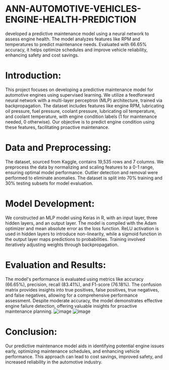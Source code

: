 # ANN-AUTOMOTIVE-VEHICLES-ENGINE-HEALTH-PREDICTION
developed a predictive maintenance model using a neural network to assess engine health. The model analyzes features like RPM and temperatures to predict maintenance needs. Evaluated with 66.65% accuracy, it helps optimize schedules and improve vehicle reliability, enhancing safety and cost savings.

# Introduction:

This project focuses on developing a predictive maintenance model for automotive engines using supervised learning. We utilize a feedforward neural network with a multi-layer perceptron (MLP) architecture, trained via backpropagation. The dataset includes features like engine RPM, lubricating oil pressure, fuel pressure, coolant pressure, lubricating oil temperature, and coolant temperature, with engine condition labels (1 for maintenance needed, 0 otherwise). Our objective is to predict engine condition using these features, facilitating proactive maintenance.

# Data and Preprocessing:

The dataset, sourced from Kaggle, contains 19,535 rows and 7 columns. We preprocess the data by normalizing and scaling features to a 0-1 range, ensuring optimal model performance. Outlier detection and removal were performed to eliminate anomalies. The dataset is split into 70% training and 30% testing subsets for model evaluation.

# Model Development:

We constructed an MLP model using Keras in R, with an input layer, three hidden layers, and an output layer. The model is compiled with the Adam optimizer and mean absolute error as the loss function. ReLU activation is used in hidden layers to introduce non-linearity, while a sigmoid function in the output layer maps predictions to probabilities. Training involved iteratively adjusting weights through backpropagation.

# Evaluation and Results:

The model's performance is evaluated using metrics like accuracy (66.65%), precision, recall (83.41%), and F1-score (76.18%). The confusion matrix provides insights into true positives, false positives, true negatives, and false negatives, allowing for a comprehensive performance assessment. Despite moderate accuracy, the model demonstrates effective engine failure detection, offering valuable insights for proactive maintenance planning.
![image](https://github.com/user-attachments/assets/f4d3e769-bf6c-4d9d-a277-447e9ab61508)
![image](https://github.com/user-attachments/assets/c46f58f1-137b-4fed-87d4-f181bd365369)


# Conclusion:

Our predictive maintenance model aids in identifying potential engine issues early, optimizing maintenance schedules, and enhancing vehicle performance. This approach can lead to cost savings, improved safety, and increased reliability in the automotive industry.
